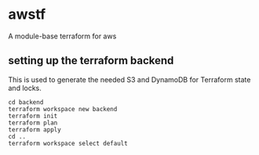 # awstf
A module-base terraform for aws

## setting up the terraform backend 
This is used to generate the needed S3 and DynamoDB for Terraform state and locks.
```
cd backend
terraform workspace new backend
terraform init
terraform plan
terraform apply
cd ..
terraform workspace select default
```
